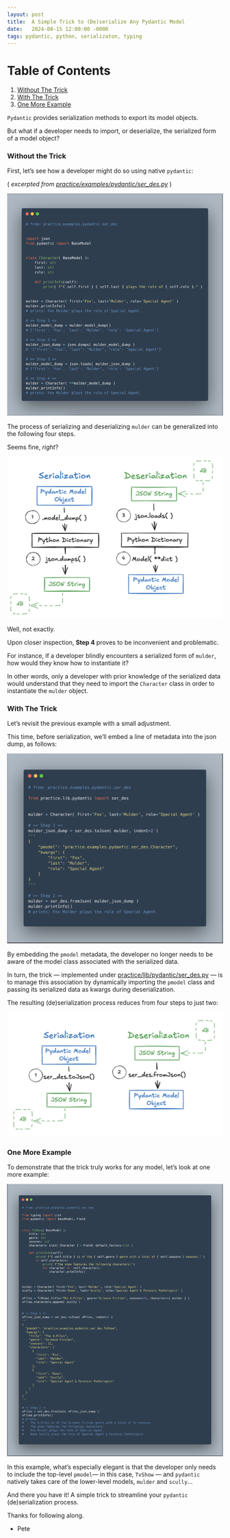 ```yaml
---
layout: post
title:  A Simple Trick to (De)serialize Any Pydantic Model
date:   2024-08-15 12:00:00 -0000
tags: pydantic, python, serializaton, typing
---
```


# Table of Contents
1. [Without The Trick](#without-any-tricks)
2. [With The Trick](#with-the-trick)
3. [One More Example](#one-more-example)



`Pydantic` provides serialization methods to export its model objects.

But what if a developer needs to import, or deserialize, the serialized form of a model object?

### Without the Trick

First, let’s see how a developer might do so using native `pydantic`:

( *excerpted from [practice/examples/pydantic/ser_des.py][example-code]* )

![snippet-native-code]

The process of serializing and deserializing `mulder` can be generalized into the following four steps.

Seems fine, *right*?

![snippet-native-chart]

Well, not exactly.

Upon closer inspection, **Step 4** proves to be inconvenient and problematic.

For instance, if a developer blindly encounters a serialized form of `mulder`, how would they know how to instantiate it?

In other words, only a developer with prior knowledge of the serialized data would understand that they need to import 
the `Character` class in order to instantiate the `mulder` object.


### With The Trick

Let’s revisit the previous example with a small adjustment.

This time, before serialization, we’ll embed a line of metadata into the json dump, as follows:

![snippet-enhanced-code-1]

By embedding the `pmodel` metadata, the developer no longer needs to be aware of the model class associated with the serialized data.

In turn, the trick — implemented under [practice/lib/pydantic/ser_des.py][example-code] — 
is to manage this association by dynamically importing the `pmodel` class and passing its serialized data as kwargs during deserialization.

The resulting (de)serialization process reduces from four steps to just two:


![snippet-enhanced-chart]


### One More Example

To demonstrate that the trick truly works for any model, let’s look at one more example:

![snippet-enhanced-code-2]

In this example, what’s especially elegant is that the developer only needs to include the top-level `pmodel`— in this case, 
`TvShow` — and `pydantic` natively takes care of the lower-level models, `mulder` and `scully`…

And there you have it! A simple trick to streamline your `pydantic` (de)serialization process.

Thanks for following along.

- Pete
  
[example-code]: https://github.com/pyt3r/practice-package/blob/master/practice/examples/pydantic/ser_des.py
[impl-code]: https://github.com/pyt3r/practice-package/blob/master/practice/lib/pydantic/ser_des.py
[snippet-native-code]: ../assets/2024-08-15-native-code.png
[snippet-native-chart]: ../assets/2024-08-15-native-chart.png
[snippet-enhanced-code-1]: ../assets/2024-08-15-enhanced-code-1.png
[snippet-enhanced-chart]: ../assets/2024-08-15-enhanced-chart.png
[snippet-enhanced-code-2]: ../assets/2024-08-15-enhanced-code-2.png